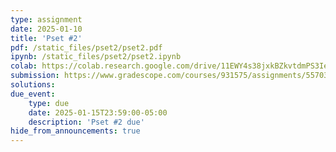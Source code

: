 ```yaml
---
type: assignment
date: 2025-01-10
title: 'Pset #2'
pdf: /static_files/pset2/pset2.pdf
ipynb: /static_files/pset2/pset2.ipynb
colab: https://colab.research.google.com/drive/11EWY4s38jxkBZkvtdmPS3IehE1gkDfig
submission: https://www.gradescope.com/courses/931575/assignments/5570335/submissions
solutions:
due_event:
    type: due
    date: 2025-01-15T23:59:00-05:00
    description: 'Pset #2 due'
hide_from_announcements: true
---
```

